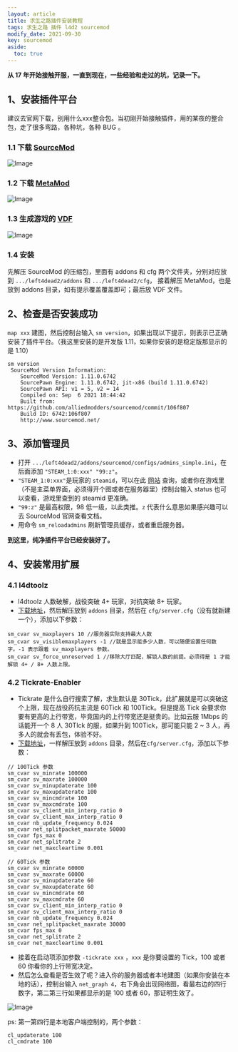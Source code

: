 ```yaml
---
layout: article
title: 求生之路插件安装教程
tags: 求生之路 插件 l4d2 sourcemod
modify_date: 2021-09-30
key: sourcemod
aside:
  toc: true
---
```

**从 17 年开始接触开服，一直到现在，一些经验和走过的坑，记录一下。**
## 1、安装插件平台

建议去官网下载，别用什么xxx整合包。当初刚开始接触插件，用的某夜的整合包，走了很多弯路，各种坑，各种 BUG 。 

### 1.1 下载 [SourceMod](https://www.sourcemod.net/downloads.php?branch=stable)

![Image](/images/01.png "下载插件平台")

### 1.2 下载 [MetaMod](https://www.metamodsource.net/downloads.php?branch=stable)

![Image](/images/02.png "下载 MetaMod")

### 1.3 生成游戏的 [VDF](https://www.metamodsource.net/vdf)

![Image](/images/03.png "生成 VDF 文件")

### 1.4 安装

先解压 SourceMod 的压缩包，里面有 addons 和 cfg 两个文件夹，分别对应放到 `.../left4dead2/addons` 和 `.../left4dead2/cfg`，
接着解压 MetaMod，也是放到 addons 目录，如有提示覆盖覆盖即可；最后放 VDF 文件。   

## 2、检查是否安装成功
`map xxx` 建图，然后控制台输入 `sm version`，如果出现以下提示，则表示已正确安装了插件平台。（我这里安装的是开发版 1.11，如果你安装的是稳定版那显示的是 1.10）
```
sm version
 SourceMod Version Information:
    SourceMod Version: 1.11.0.6742
    SourcePawn Engine: 1.11.0.6742, jit-x86 (build 1.11.0.6742)
    SourcePawn API: v1 = 5, v2 = 14
    Compiled on: Sep  6 2021 18:44:42
    Built from: https://github.com/alliedmodders/sourcemod/commit/106f807
    Build ID: 6742:106f807
    http://www.sourcemod.net/
```   

## 3、添加管理员
* 打开 `.../left4dead2/addons/sourcemod/configs/admins_simple.ini`，在后面添加 `"STEAM_1:0:xxx"	"99:z"`。   
* `"STEAM_1:0:xxx"`是玩家的 `steamid`，可以在此 [网站](https://steamid.io) 查询，或者你在游戏里（不是主菜单界面，必须得开个图或者在服务器里）控制台输入 status 也可以查看，游戏里查到的 steamid 更准确。  
* `"99:z"` 是最高权限，98 低一级，以此类推。`z` 代表什么意思如果感兴趣可以去 SourceMod 官网查看文档。  
* 用命令 `sm_reloadadmins` 刷新管理员缓存，或者重启服务器。

**到这里，纯净插件平台已经安装好了。**

## 4、安装常用扩展
### 4.1 l4dtoolz 
* l4dtoolz 人数破解，战役突破 4+ 玩家，对抗突破 8+ 玩家。  
* [下载地址](https://github.com/Accelerator74/l4dtoolz/releases)，然后解压放到 `addons` 目录，然后在 `cfg/server.cfg`（没有就新建一个），添加以下参数：
``` 
sm_cvar sv_maxplayers 10 //服务器实际支持最大人数
sm_cvar sv_visiblemaxplayers -1 //就是显示能多少人数，可以随便设置任何数字。-1 表示跟着 sv_maxplayers 参数。
sm_cvar sv_force_unreserved 1 //移除大厅匹配，解锁人数的前提。必须得是 1 才能解锁 4+ / 8+ 人数上限。
```
### 4.2 Tickrate-Enabler
* Tickrate 是什么自行搜索了解，求生默认是 30Tick，此扩展就是可以突破这个上限，现在战役药抗主流是 60Tick 和 100Tick。但是提高 Tick 会要求你要有更高的上行带宽，毕竟国内的上行带宽还是挺贵的。比如云服 1Mbps 的话能开一个 8 人 30TIck 的服，如果升到 100Tick，那可能只能 2 ~ 3 人，再多人的就会有丢包，体验不好。
* [下载地址](https://github.com/Accelerator74/Tickrate-Enabler/releases)，一样解压放到 `addons` 目录，然后在`cfg/server.cfg`，添加以下参数：

```
// 100Tick 参数
sm_cvar sv_minrate 100000
sm_cvar sv_maxrate 100000
sm_cvar sv_minupdaterate 100
sm_cvar sv_maxupdaterate 100
sm_cvar sv_mincmdrate 100
sm_cvar sv_maxcmdrate 100
sm_cvar sv_client_min_interp_ratio 0
sm_cvar sv_client_max_interp_ratio 0
sm_cvar nb_update_frequency 0.024
sm_cvar net_splitpacket_maxrate 50000
sm_cvar fps_max 0 
sm_cvar net_splitrate 2
sm_cvar net_maxcleartime 0.001
```

```
// 60Tick 参数
sm_cvar sv_minrate 60000
sm_cvar sv_maxrate 60000
sm_cvar sv_minupdaterate 60
sm_cvar sv_maxupdaterate 60
sm_cvar sv_mincmdrate 60
sm_cvar sv_maxcmdrate 60
sm_cvar sv_client_min_interp_ratio 0
sm_cvar sv_client_max_interp_ratio 0
sm_cvar nb_update_frequency 0.024
sm_cvar net_splitpacket_maxrate 30000
sm_cvar fps_max 0 
sm_cvar net_splitrate 2
sm_cvar net_maxcleartime 0.001
```
* 接着在启动项添加参数 `-tickrate xxx` ，`xxx` 是你要设置的 Tick，100 或者 60 你看你的上行带宽决定。  
* 然后怎么查看是否生效了呢？进入你的服务器或者本地建图（如果你安装在本地的话），控制台输入 `net_graph 4`，右下角会出现网络图，看最右边的四行数字，第二第三行如果都显示的是 100 或者 60，那证明生效了。

![Image](/images/04.png)

ps: 第一第四行是本地客户端控制的，两个参数：
```
cl_updaterate 100
cl_cmdrate 100
```

